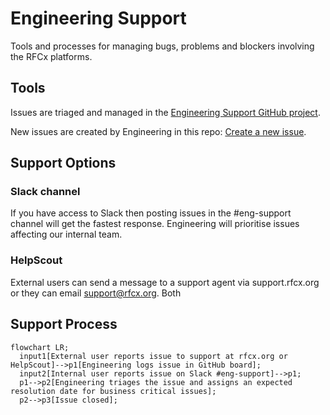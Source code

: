 # Engineering Support

Tools and processes for managing bugs, problems and blockers involving the RFCx platforms.

## Tools

Issues are triaged and managed in the [Engineering Support GitHub project](https://github.com/orgs/rfcx/projects/10).

New issues are created by Engineering in this repo: [Create a new issue](https://github.com/rfcx/engineering-support/issues/new/choose).

## Support Options

### Slack channel

If you have access to Slack then posting issues in the #eng-support channel will get the fastest response. Engineering will prioritise issues affecting our internal team.

### HelpScout

External users can send a message to a support agent via support.rfcx.org or they can email support@rfcx.org. Both


## Support Process

```mermaid
flowchart LR;
  input1[External user reports issue to support at rfcx.org or HelpScout]-->p1[Engineering logs issue in GitHub board];
  input2[Internal user reports issue on Slack #eng-support]-->p1;
  p1-->p2[Engineering triages the issue and assigns an expected resolution date for business critical issues];
  p2-->p3[Issue closed];
```
